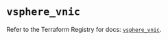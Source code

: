 # `vsphere_vnic`

Refer to the Terraform Registry for docs: [`vsphere_vnic`](https://registry.terraform.io/providers/hashicorp/vsphere/2.6.1/docs/resources/vnic).
